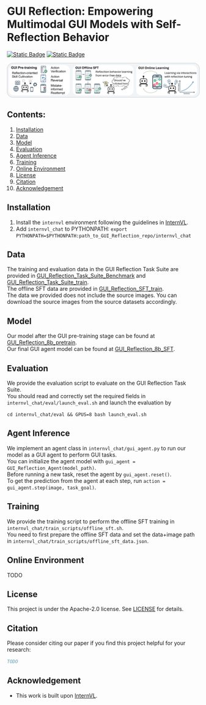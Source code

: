 # GUI Reflection: Empowering Multimodal GUI Models with Self-Reflection Behavior

[![Static Badge](https://img.shields.io/badge/GUI_Reflection-paper-red)](https://arxiv.org/abs/2506)
[![Static Badge](https://img.shields.io/badge/GUI_Reflection-project_page-green)](https://penghao-wu.github.io/GUI_Reflection/)

![pipeline](assets/pipeline.png)

## Contents:
1. [Installation](#install)
2. [Data](#data)
3. [Model](#model)
4. [Evaluation](#evaluation)
5. [Agent Inference](#inference)
6. [Training](#training)
7. [Online Environment](#env)
8. [License](#license)
9. [Citation](#citation)
10. [Acknowledgement](#acknowledgement)

## Installation <a name="install"></a>

1. Install the `internvl` environment following the guidelines in [InternVL](https://github.com/OpenGVLab/InternVL?tab=readme-ov-file#quick-start-with-huggingface).  
2. Add `internvl_chat` to PYTHONPATH: `export PYTHONPATH=$PYTHONPATH:path_to_GUI_Reflection_repo/internvl_chat`

## Data <a name="data"></a>

The training and evaluation data in the GUI Reflection Task Suite are provided in [
GUI_Reflection_Task_Suite_Benchmark](https://huggingface.co/datasets/craigwu/GUI_Reflection_Task_Suite_Benchmark) and [
GUI_Reflection_Task_Suite_train](https://huggingface.co/datasets/craigwu/GUI_Reflection_Task_Suite_train).  
The offline SFT data are provided in [GUI_Reflection_SFT_train](https://huggingface.co/datasets/craigwu/GUI_Reflection_SFT_train).  
The data we provided does not include the source images. You can download the source images from the source datasets accordingly.

## Model <a name="model"></a>
Our model after the GUI pre-training stage can be found at [GUI_Reflection_8b_pretrain](https://huggingface.co/craigwu/GUI_Reflection_8b_pretrain).  
Our final GUI agent model can be found at [GUI_Reflection_8b_SFT](https://huggingface.co/craigwu/GUI_Reflection_8b_SFT).

## Evaluation <a name="evaluation"></a>
We provide the evaluation script to evaluate on the GUI Reflection Task Suite.  
You should read and correctly set the required fields in `internvl_chat/eval/launch_eval.sh` and launch the evaluation by
```
cd internvl_chat/eval && GPUS=8 bash launch_eval.sh
```

## Agent Inference <a name="inference"></a>
We implement an agent class in `internvl_chat/gui_agent.py` to run our model as a GUI agent to perform GUI tasks.  
You can initialize the agent model with `gui_agent = GUI_Reflection_Agent(model_path)`.   
Before running a new task, reset the agent by `gui_agent.reset()`.  
To get the prediction from the agent at each step, run `action = gui_agent.step(image, task_goal)`.  

## Training <a name="training"></a>
We provide the training script to perform the offline SFT training in `internvl_chat/train_scripts/offline_sft.sh`.   
You need to first prepare the offline SFT data and set the data+image path in `internvl_chat/train_scripts/offline_sft_data.json`.  

## Online Environment <a name="env"></a>
TODO

## License <a name="license"></a>

This project is under the Apache-2.0 license. See [LICENSE](LICENSE) for details.

## Citation <a name="citation"></a>
Please consider citing our paper if you find this project helpful for your research:

```bibtex
TODO
```

## Acknowledgement <a name="acknowledgement"></a>
-  This work is built upon [InternVL](https://github.com/OpenGVLab/InternVL). 


